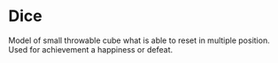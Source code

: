 # Dice
Model of small throwable cube what is able to reset in multiple position. Used for achievement a happiness or defeat.
